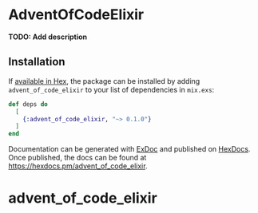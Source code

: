 # AdventOfCodeElixir

**TODO: Add description**

## Installation

If [available in Hex](https://hex.pm/docs/publish), the package can be installed
by adding `advent_of_code_elixir` to your list of dependencies in `mix.exs`:

```elixir
def deps do
  [
    {:advent_of_code_elixir, "~> 0.1.0"}
  ]
end
```

Documentation can be generated with [ExDoc](https://github.com/elixir-lang/ex_doc)
and published on [HexDocs](https://hexdocs.pm). Once published, the docs can
be found at <https://hexdocs.pm/advent_of_code_elixir>.

# advent_of_code_elixir
